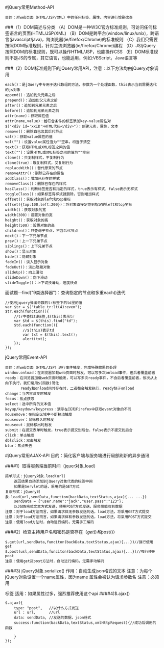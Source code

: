 #jQuery常用Method-API

    目的：对web页面（HTML/JSP/XML）中的任何标签，属性，内容进行增删改查
   
###（1）DOM简述与分类
	（A）DOM是一种W3C官方标准规则，可访问任何标签语言的页面(HTML/JSP/XML)
	（B）DOM是跨平台(window/linux/unix)，跨语言(javascript/java)，跨浏览器(ie/firefox/Chrome)的标准规则	
	（C）我们只需要按照DOM标准规则，针对主流浏览器(ie/firefox/Chrome)编程
	（D）JS/jQuery按照DOM的标准规则，既可以操作HTML/JSP，也能操作CSS
	（E）DOM标准规则不是JS的专属，其它语言，也能适用，例如:VBScript，Java语言等

###（2）DOM标准规则下的jQuery常用API，注意：以下方法均由jQuery对象调用
   
	each()：是jQuery中专用于迭代数组的方法，参数为一个处理函数，this表示当前需要迭代的js对象
	append()：追加到父元素之后
	prepend()：追加到父元素之前
	after()：追加到兄弟元素之后
	before()：追加到兄弟元素之前 
	attr(name)：获取属性值
	attr(name,value)：给符合条件的标签添加key-value属性对 
	$("<div id='xxID'>HTML代码</div>")：创建元素，属性，文本  
	remove()：删除自已及其后代节点  
	val()：获取value属性的值
	val("")：设置value属性值为""空串，相当于清空
	text()：获取HTML或XML标签之间的值
	text("")：设置HTML或XML标签之间的值为""空串 
	clone()：只复制样式，不复制行为
	clone(true)：既复制样式，又复制行为
	replaceWith()：替代原来的节点
	removeAttr()：删除已存在的属性
	addClass()：增加已存在的样式
	removeClass()：删除已存在的样式
	hasClass()：判断标签是否有指定的样式，true表示有样式，false表示无样式
	toggleClass()：如果标签有样式就删除，否则增加样式
	offset()：获取对象的left和top坐标
	offset({top:100,left:200})：将对象直接定位到指定的left和top坐标
	width()：获取对象的宽
	width(300)：设置对象的宽
	height()：获取对象的高
	height(500)：设置对象的高
	children()：只查询子节点，不含后代节点
	next()：下一下兄弟节点
	prev()：上一下兄弟节点
	siblings()：上下兄弟节点
	show()：显示对象
	hide()：隐藏对象
	fadeIn()：淡入显示对象
	fadeOut()：淡出隐藏对象
	slideUp()：向上滑动
	slideDown()：向下滑动
	slideToggle()：上下切换滑动，速度快点
        
面试题--find("9类选择器")：查询指定的节点和多重each()迭代
        
	//使用jquery弹出奇数的tr标签下的td里的值
	var $tr = $("table tr:lt(4):even");
	$tr.each(function(){
		//tr中查找td标签,$(this)表示tr
		var $td = $(this).find("td");
		$td.each(function(){
			//$(this)表示td
			var txt = $(this).text();
			alert(txt);
		});
	});
	
jQuery常用Event-API

    目的：对web页面（HTML/JSP）进行事件触发，完成特殊效果的处理
    window.onload：在浏览器加载web页面时触发，可以写多次onload事件，但后者覆盖前者
    ready：在浏览器加载web页面时触发，可以写多次ready事件，不会后者覆盖前者，依次从上向下执行，我们常用$(函数)简化
	       ready和onload同时存在时，二者都会触发执行，ready快于onload
    change：当内容改变时触发
    focus：焦点获取
    select：选中所有的文本值
    keyup/keydown/keypress：演示在IE和Firefox中获取event对象的不同
    mousemove：在指定区域中不断移动触发
    mouseover：鼠标移入时触发
    mouseout：鼠标移出时触发
    submit：在提交表单时触发，true表示提交到后台，false表示不提交到后台
    click：单击触发
    dblclick：双击触发
    blur：焦点失去	

#jQuery常用AJAX-API 
目的：简化客户端与服务端进行局部刷新的异步通讯

####1）取得服务端当前时间（jquer对象.load）

	简单形式：jQuery对象.load(url)
		返回结果自动添加到jQuery对象代表的标签中间
		如果是Servlet的话，采用的是GET方式
	复杂形式：jQuery对象.load(url,sendData,function(backData,textStatus,ajax){... ...})
		sendData = {"user.name":"jack","user.pass":"123"}; 
 		以JSON格式文本方式发送，使用POST方式发送，服务端能收到数据
	注意：对于load方法而言，如果请求体无参数发送的话，load方法，将采用GET方式提交
	注意：对于load方法而言，如果请求体有参数发送的话，load方法，将采用POST方式提交
	注意：使用load方法时，自动进行编码，无需手工编码
####2）检查主持用户名和密码是否存在（$get()和$post()）

	$.get(url,sendData,funciton(backData,textStatus,ajax){...})//强行使用get
	$.post(usl,sendData,funciton(backData,textStatus,ajax){...})//强行使用post
	注意：使用get货post方法时，自动进行编码，无需手动编码
####3)	jQuery对象.serialize()
	作用：自动生成json格式的文本
	注意：为每个jQuery对象设置一个name属性，因为name 属性会被认为请求参数名
	注意：必须用<form>标签
	适用：如果属性过多，强烈推荐使用这个api
####4)$.ajax()
	
	$.ajax({
		type: "post",	//以什么方式发送
		url : url,		//url
		data: sendData,	//发送的数据，json格式
		success:function(backData,textStatus,xmlHttpRequest){//成功后调用的函数
			
		}
	});	